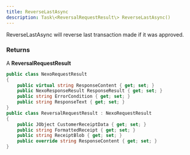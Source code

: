 ```yaml
---
title: ReverseLastAsync
description: Task\<ReversalRequestResult\> ReverseLastAsync()
---
```


ReverseLastAsync will reverse last transaction made if it was approved.

### Returns

A **ReversalRequestResult**

```c#
public class NexoRequestResult
{
    public virtual string ResponseContent { get; set; }
    public NexoResponseResult ResponseResult { get; set; }
    public string ErrorCondition { get; set; }
    public string ResponseText { get; set; }
}
public class ReversalRequestResult : NexoRequestResult
{
    public JObject CustomerReceiptData { get; set; }
    public string FormattedReceipt { get; set; }
    public string ReceiptBlob { get; set; }
    public override string ResponseContent { get; set; }
}
```
